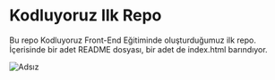 # Kodluyoruz Ilk Repo
Bu repo Kodluyoruz Front-End Eğitiminde  oluşturduğumuz ilk repo. İçerisinde bir adet README dosyası, bir adet de index.html barındıyor.

![Adsız](C:\Users\seren\Desktop\kodluyoruzilkrepo\Adsız.png)

